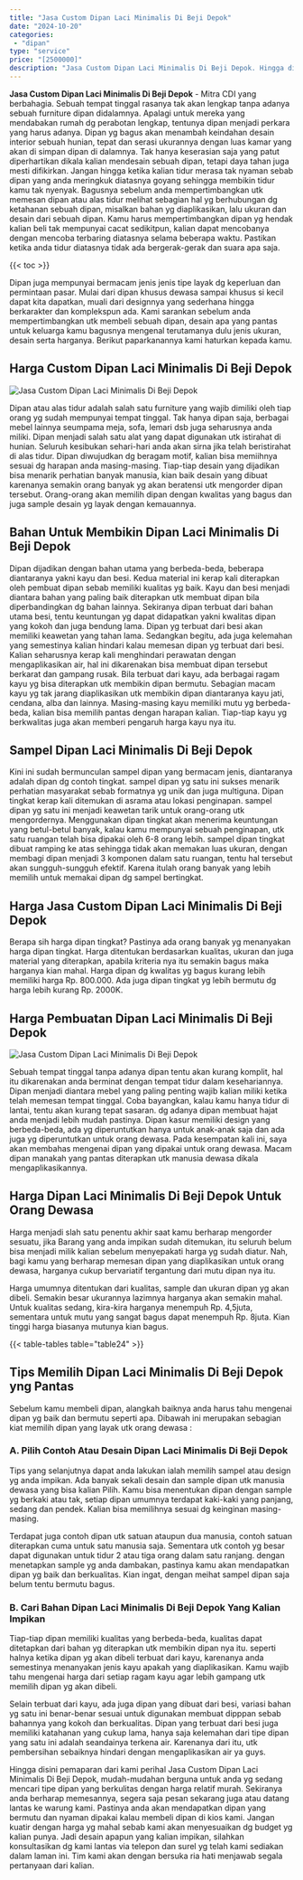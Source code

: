 ```yaml
---
title: "Jasa Custom Dipan Laci Minimalis Di Beji Depok"
date: "2024-10-20"
categories:
 - "dipan"
type: "service"
price: "[2500000]"
description: "Jasa Custom Dipan Laci Minimalis Di Beji Depok. Hingga disini pemaparan dari kami perihal Jasa Custom Dipan Laci Minimalis Di Beji Depok, mudah-mudahan bergu..."
---
```


**Jasa Custom Dipan Laci Minimalis Di Beji Depok** - Mitra CDI yang berbahagia. Sebuah tempat tinggal rasanya tak akan lengkap tanpa adanya sebuah furniture dipan didalamnya. Apalagi untuk mereka yang mendabakan rumah dg perabotan lengkap, tentunya dipan menjadi perkara yang harus adanya. Dipan yg bagus akan menambah keindahan desain interior sebuah hunian, tepat dan serasi ukurannya dengan luas kamar yang akan di simpan dipan di dalamnya. Tak hanya keserasian saja yang patut diperhartikan dikala kalian mendesain sebuah dipan, tetapi daya tahan juga mesti difikirkan. Jangan hingga ketika kalian tidur merasa tak nyaman sebab dipan yang anda meringkuk diatasnya goyang sehingga membikin tidur kamu tak nyenyak. Bagusnya sebelum anda mempertimbangkan utk memesan dipan atau alas tidur melihat sebagian hal yg berhubungan dg ketahanan sebuah dipan, misalkan bahan yg diaplikasikan, lalu ukuran dan desain dari sebuah dipan. Kamu harus mempertimbangkan dipan yg hendak kalian beli tak mempunyai cacat sedikitpun, kalian dapat mencobanya dengan mencoba terbaring diatasnya selama beberapa waktu. Pastikan ketika anda tidur diatasnya tidak ada bergerak-gerak dan suara apa saja.

{{< toc >}}

Dipan juga mempunyai bermacam jenis jenis tipe layak dg keperluan dan permintaan pasar. Mulai dari dipan khusus dewasa sampai khusus si kecil dapat kita dapatkan, muali dari designnya yang sederhana hingga berkarakter dan komplekspun ada. Kami sarankan sebelum anda mempertimbangkan utk membeli sebuah dipan, desain apa yang pantas untuk keluarga kamu bagusnya mengenal terutamanya dulu jenis ukuran, desain serta harganya. Berikut paparkanannya kami haturkan kepada kamu.

## Harga Custom Dipan Laci Minimalis Di Beji Depok

![Jasa Custom Dipan Laci Minimalis Di Beji Depok](/images/mebel/dipan-anak-008.jpg)

Dipan atau alas tidur adalah salah satu furniture yang wajib dimiliki oleh tiap orang yg sudah mempunyai tempat tinggal. Tak hanya dipan saja, berbagai mebel lainnya seumpama meja, sofa, lemari dsb juga seharusnya anda miliki. Dipan menjadi salah satu alat yang dapat digunakan utk istirahat di hunian. Seluruh kesibukan sehari-hari anda akan sirna jika telah beristirahat di alas tidur. Dipan diwujudkan dg beragam motif, kalian bisa memiihnya sesuai dg harapan anda masing-masing. Tiap-tiap desain yang dijadikan bisa menarik perhatian banyak manusia, kian baik desain yang dibuat karenanya semakin orang banyak yg akan beratensi utk mengorder dipan tersebut. Orang-orang akan memilih dipan dengan kwalitas yang bagus dan juga sample desain yg layak dengan kemauannya.

## Bahan Untuk Membikin Dipan Laci Minimalis Di Beji Depok

Dipan dijadikan dengan bahan utama yang berbeda-beda, beberapa diantaranya yakni kayu dan besi. Kedua material ini kerap kali diterapkan oleh pembuat dipan sebab memiliki kualitas yg baik. Kayu dan besi menjadi diantara bahan yang paling baik diterapkan utk membuat dipan bila diperbandingkan dg bahan lainnya. Sekiranya dipan terbuat dari bahan utama besi, tentu keuntungan yg dapat didapatkan yakni kwalitas dipan yang kokoh dan juga bendung lama. Dipan yg terbuat dari besi akan memiliki keawetan yang tahan lama. Sedangkan begitu, ada juga kelemahan yang semestinya kalian hindari kalau memesan dipan yg terbuat dari besi. Kalian seharusnya kerap kali menghindari perawatan dengan mengaplikasikan air, hal ini dikarenakan bisa membuat dipan tersebut berkarat dan gampang rusak. Bila terbuat dari kayu, ada berbagai ragam kayu yg bisa diterapkan utk membikin dipan bermutu. Sebagian macam kayu yg tak jarang diaplikasikan utk membikin dipan diantaranya kayu jati, cendana, alba dan lainnya. Masing-masing kayu memiliki mutu yg berbeda-beda, kalian bisa memilih pantas dengan harapan kalian. Tiap-tiap kayu yg berkwalitas juga akan memberi pengaruh harga kayu nya itu.

## Sampel Dipan Laci Minimalis Di Beji Depok

Kini ini sudah bermunculan sampel dipan yang bermacam jenis, diantaranya adalah dipan dg contoh tingkat. sampel dipan yg satu ini sukses menarik perhatian masyarakat sebab formatnya yg unik dan juga multiguna. Dipan tingkat kerap kali ditemukan di asrama atau lokasi penginapan. sampel dipan yg satu ini menjadi keawetan tarik untuk orang-orang utk mengordernya. Menggunakan dipan tingkat akan menerima keuntungan yang betul-betul banyak, kalau kamu mempunyai sebuah penginapan, utk satu ruangan telah bisa dipakai oleh 6-8 orang lebih. sampel dipan tingkat dibuat ramping ke atas sehingga tidak akan memakan luas ukuran, dengan membagi dipan menjadi 3 komponen dalam satu ruangan, tentu hal tersebut akan sungguh-sungguh efektif. Karena itulah orang banyak yang lebih memilih untuk memakai dipan dg sampel bertingkat.

## Harga Jasa Custom Dipan Laci Minimalis Di Beji Depok

Berapa sih harga dipan tingkat? Pastinya ada orang banyak yg menanyakan harga dipan tingkat. Harga ditentukan berdasarkan kualitas, ukuran dan juga material yang diterapkan, apabila kriteria nya itu semakin bagus maka harganya kian mahal. Harga dipan dg kwalitas yg bagus kurang lebih memiliki harga Rp. 800.000. Ada juga dipan tingkat yg lebih bermutu dg harga lebih kurang Rp. 2000K.

## Harga Pembuatan Dipan Laci Minimalis Di Beji Depok

![Jasa Custom Dipan Laci Minimalis Di Beji Depok](/images/mebel/dipan-dewasa-001.jpg)

Sebuah tempat tinggal tanpa adanya dipan tentu akan kurang komplit, hal itu dikarenakan anda berminat dengan tempat tidur dalam kesehariannya. Dipan menjadi diantara mebel yang paling penting wajib kalian miliki ketika telah memesan tempat tinggal. Coba bayangkan, kalau kamu hanya tidur di lantai, tentu akan kurang tepat sasaran. dg adanya dipan membuat hajat anda menjadi lebih mudah pastinya. Dipan kasur memiliki design yang berbeda-beda, ada yg diperuntutkan hanya untuk anak-anak saja dan ada juga yg diperuntutkan untuk orang dewasa. Pada kesempatan kali ini, saya akan membahas mengenai dipan yang dipakai untuk orang dewasa. Macam dipan manakah yang pantas diterapkan utk manusia dewasa dikala mengaplikasikannya.

## Harga Dipan Laci Minimalis Di Beji Depok Untuk Orang Dewasa

Harga menjadi slah satu penentu akhir saat kamu berharap mengorder sesuatu, jika Barang yang anda impikan sudah ditemukan, itu seluruh belum bisa menjadi milik kalian sebelum menyepakati harga yg sudah diatur. Nah, bagi kamu yang berharap memesan dipan yang diaplikasikan untuk orang dewasa, harganya cukup bervariatif tergantung dari mutu dipan nya itu.

Harga umumnya ditentukan dari kualitas, sample dan ukuran dipan yg akan dibeli. Semakin besar ukurannya lazimnya harganya akan semakin mahal. Untuk kualitas sedang, kira-kira harganya menempuh Rp. 4,5juta, sementara untuk mutu yang sangat bagus dapat menempuh Rp. 8juta. Kian tinggi harga biasanya mutunya kian bagus.

{{< table-tables table="table24" >}}

## Tips Memilih Dipan Laci Minimalis Di Beji Depok yng Pantas

Sebelum kamu membeli dipan, alangkah baiknya anda harus tahu mengenai dipan yg baik dan bermutu seperti apa. Dibawah ini merupakan sebagian kiat memilih dipan yang layak utk orang dewasa :

### A. Pilih Contoh Atau Desain Dipan Laci Minimalis Di Beji Depok

Tips yang selanjutnya dapat anda lakukan ialah memilih sampel atau design yg anda impikan. Ada banyak sekali desain dan sample dipan utk manusia dewasa yang bisa kalian Pilih. Kamu bisa menentukan dipan dengan sample yg berkaki atau tak, setiap dipan umumnya terdapat kaki-kaki yang panjang, sedang dan pendek. Kalian bisa memilihnya sesuai dg keinginan masing-masing.

Terdapat juga contoh dipan utk satuan ataupun dua manusia, contoh satuan diterapkan cuma untuk satu manusia saja. Sementara utk contoh yg besar dapat digunakan untuk tidur 2 atau tiga orang dalam satu ranjang. dengan menetapkan sample yg anda dambakan, pastinya kamu akan mendapatkan dipan yg baik dan berkualitas. Kian ingat, dengan meihat sampel dipan saja belum tentu bermutu bagus.

### B. Cari Bahan Dipan Laci Minimalis Di Beji Depok Yang Kalian Impikan

Tiap-tiap dipan memiliki kualitas yang berbeda-beda, kualitas dapat ditetapkan dari bahan yg diterapkan utk membikin dipan nya itu. seperti halnya ketika dipan yg akan dibeli terbuat dari kayu, karenanya anda semestinya menanyakan jenis kayu apakah yang diaplikasikan. Kamu wajib tahu mengenai harga dari setiap ragam kayu agar lebih gampang utk memilih dipan yg akan dibeli.

Selain terbuat dari kayu, ada juga dipan yang dibuat dari besi, variasi bahan yg satu ini benar-benar sesuai untuk digunakan membuat dipppan sebab bahannya yang kokoh dan berkualitas. Dipan yang terbuat dari besi juga memiliki katahanan yang cukup lama, hanya saja kelemahan dari tipe dipan yang satu ini adalah seandainya terkena air. Karenanya dari itu, utk pembersihan sebaiknya hindari dengan mengaplikasikan air ya guys.

Hingga disini pemaparan dari kami perihal Jasa Custom Dipan Laci Minimalis Di Beji Depok, mudah-mudahan berguna untuk anda yg sedang mencari tipe dipan yang berkulitas dengan harga relatif murah. Sekiranya anda berharap memesannya, segera saja pesan sekarang juga atau datang lantas ke warung kami. Pastinya anda akan mendapatkan dipan yang bermutu dan nyaman dipakai kalau membeli dipan di kios kami. Jangan kuatir dengan harga yg mahal sebab kami akan menyesuaikan dg budget yg kalian punya. Jadi desain apapun yang kalian impikan, silahkan konsultasikan dg kami lantas via telepon dan surel yg telah kami sediakan dalam laman ini. Tim kami akan dengan bersuka ria hati menjawab segala pertanyaan dari kalian.
